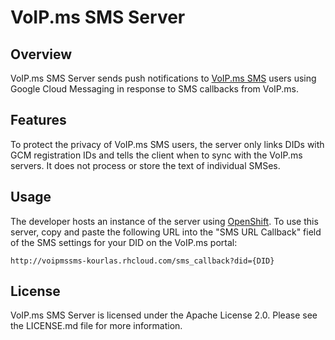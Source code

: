 # VoIP.ms SMS Server #

## Overview ##

VoIP.ms SMS Server sends push notifications to [VoIP.ms SMS](https://github.com/michaelkourlas/voipms-sms-client) users
using Google Cloud Messaging in response to SMS callbacks from VoIP.ms.

## Features ##

To protect the privacy of VoIP.ms SMS users, the server only links DIDs with GCM registration IDs and tells the client 
when to sync with the VoIP.ms servers. It does not process or store the text of individual SMSes.

## Usage ##

The developer hosts an instance of the server using [OpenShift](https://voipmssms-kourlas.rhcloud.com/). To use this 
server, copy and paste the following URL into the "SMS URL Callback" field of the SMS settings for your DID on the 
VoIP.ms portal:

    http://voipmssms-kourlas.rhcloud.com/sms_callback?did={DID}

## License ##

VoIP.ms SMS Server is licensed under the Apache License 2.0. Please see the LICENSE.md file for more information.